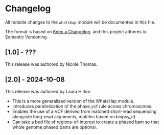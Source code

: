# Changelog

All notable changes to the `whatshap` module will be documented in this file.

The format is based on [Keep a Changelog](https://keepachangelog.com/en/1.0.0/),
and this project adheres to [Semantic Versioning](https://semver.org/spec/v2.0.0.html).

## [1.0] - ???

This release was authored by Nicole Thomas.

## [2.0] - 2024-10-08

This release was authored by Laura Hilton. 

- This is a more generalized version of the WhatsHap module. 
- Introduces parallelization of the phase_vcf rule across chromosomes. 
- Enables the use of a VCF derived from matched short-read sequencing alongside long-read alignments, matchin based on biopsy_id. 
- Can take a bed file of regions-of-interest to create a phased bam so that whole genome phased bams are optional. 
